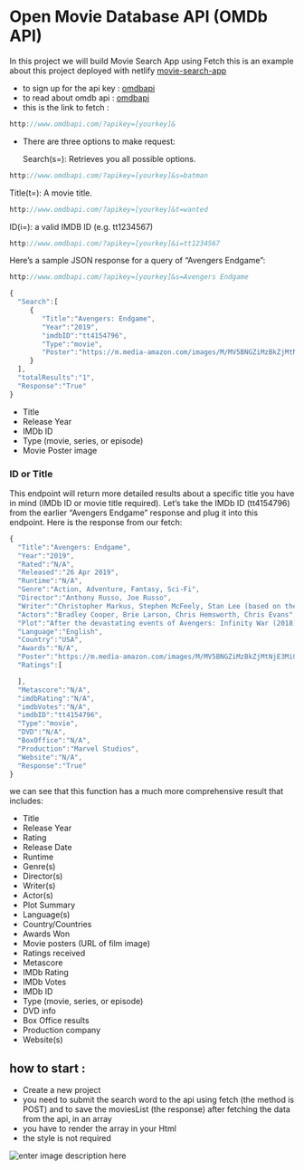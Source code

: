 
# Open Movie Database API  (OMDb API)
In this project we will build Movie Search App using Fetch
this is an example about this project deployed with netlify 
[movie-search-app](https://compassionate-stonebraker-36a5b5.netlify.app/)
- to sign up for the api key : [omdbapi](https://www.omdbapi.com/apikey.aspx)
- to read about omdb api : [omdbapi](http://www.omdbapi.com/)
- this is the link to fetch : 
```javascript
http://www.omdbapi.com/?apikey=[yourkey]&
```
- There are three options to make request:
 
  Search(s=): Retrieves you all possible options.
  
```javascript
http://www.omdbapi.com/?apikey=[yourkey]&s=batman
```
 Title(t=): A movie title.
 ```javascript
http://www.omdbapi.com/?apikey=[yourkey]&t=wanted
```
ID(i=): a valid IMDB ID (e.g. tt1234567)
 ```javascript
http://www.omdbapi.com/?apikey=[yourkey]&i=tt1234567
```
Here’s a sample JSON response for a query of “Avengers Endgame”:
```javascript
http://www.omdbapi.com/?apikey=[yourkey]&s=Avengers Endgame
```
 ```javascript
 {  
   "Search":[  
      {  
         "Title":"Avengers: Endgame",
         "Year":"2019",
         "imdbID":"tt4154796",
         "Type":"movie",
         "Poster":"https://m.media-amazon.com/images/M/MV5BNGZiMzBkZjMtNjE3Mi00MWNlLWIyYjItYTk3MjY0Yjg5ODZkXkEyXkFqcGdeQXVyNDg4NjY5OTQ@._V1_SX300.jpg"
      }
   ],
   "totalResults":"1",
   "Response":"True"
}
 ```
 -   Title
-   Release Year
-   IMDb ID
-   Type (movie, series, or episode)
-   Movie Poster image

 ### ID or Title
 This endpoint will return more detailed results about a specific title you have in mind (IMDb ID or movie title required).
 Let’s take the IMDb ID (tt4154796) from the earlier “Avengers Endgame” response and plug it into this endpoint. Here is the response from our fetch:
 ```javascript
 {  
   "Title":"Avengers: Endgame",
   "Year":"2019",
   "Rated":"N/A",
   "Released":"26 Apr 2019",
   "Runtime":"N/A",
   "Genre":"Action, Adventure, Fantasy, Sci-Fi",
   "Director":"Anthony Russo, Joe Russo",
   "Writer":"Christopher Markus, Stephen McFeely, Stan Lee (based on the Marvel comics by), Jack Kirby (based on the Marvel comics by), Jim Starlin (comic book)",
   "Actors":"Bradley Cooper, Brie Larson, Chris Hemsworth, Chris Evans",
   "Plot":"After the devastating events of Avengers: Infinity War (2018), the universe is in ruins. With the help of remaining allies, the Avengers assemble once more in order to undo Thanos' actions and restore order to the universe.",
   "Language":"English",
   "Country":"USA",
   "Awards":"N/A",
   "Poster":"https://m.media-amazon.com/images/M/MV5BNGZiMzBkZjMtNjE3Mi00MWNlLWIyYjItYTk3MjY0Yjg5ODZkXkEyXkFqcGdeQXVyNDg4NjY5OTQ@._V1_SX300.jpg",
   "Ratings":[  

   ],
   "Metascore":"N/A",
   "imdbRating":"N/A",
   "imdbVotes":"N/A",
   "imdbID":"tt4154796",
   "Type":"movie",
   "DVD":"N/A",
   "BoxOffice":"N/A",
   "Production":"Marvel Studios",
   "Website":"N/A",
   "Response":"True"
}
 
  ```
  we can see that this function has a much more comprehensive result that includes:
  -   Title
-   Release Year
-   Rating
-   Release Date
-   Runtime
-   Genre(s)
-   Director(s)
-   Writer(s)
-   Actor(s)
-   Plot Summary
-   Language(s)
-   Country/Countries
-   Awards Won
-   Movie posters (URL of film image)
-   Ratings received
-   Metascore
-   IMDb Rating
-   IMDb Votes
-   IMDb ID
-   Type (movie, series, or episode)
-   DVD info
-   Box Office results
-   Production company
-   Website(s)
  
 

## how to start : 
- Create a new project 
- you need to submit the search word to the api using fetch  (the method is POST) and  to save the moviesList (the response) after fetching the data from the api, in an array 
- you have to render the array in your Html 
- the style is not required 


![enter image description here](https://drscdn.500px.org/photo/1021917306/m=900/v2?sig=2c4b4b9b6f9005ccb25a5794a89d97243f12ac6bc9fa22eb393a664c0e9c52fe)
